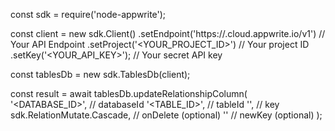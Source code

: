 const sdk = require('node-appwrite');

const client = new sdk.Client()
    .setEndpoint('https://<REGION>.cloud.appwrite.io/v1') // Your API Endpoint
    .setProject('<YOUR_PROJECT_ID>') // Your project ID
    .setKey('<YOUR_API_KEY>'); // Your secret API key

const tablesDb = new sdk.TablesDb(client);

const result = await tablesDb.updateRelationshipColumn(
    '<DATABASE_ID>', // databaseId
    '<TABLE_ID>', // tableId
    '', // key
    sdk.RelationMutate.Cascade, // onDelete (optional)
    '' // newKey (optional)
);
